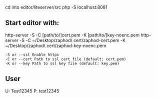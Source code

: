 

cd into editor/liteserver/src
php -S localhost:8081

## Start editor with:

http-server -S -C [path/to/]cert.pem -K [path/to/]key-noenc.pem
http-server -S -C ~/Desktop/zaphod\ cert/zaphod-cert.pem -K ~/Desktop/zaphod\ cert/zaphod-key-noenc.pem

```
-S or --ssl Enable https
-C or --cert Path to ssl cert file (default: cert.pem)
-K or --key Path to ssl key file (default: key.pem)
```


## User
U: Test12345
P: test12345